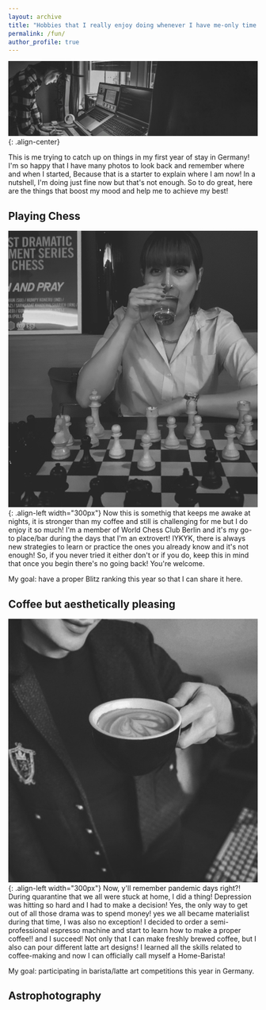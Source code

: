 ```yaml
---
layout: archive
title: "Hobbies that I really enjoy doing whenever I have me-only time!"
permalink: /fun/
author_profile: true
---
```

![Playing Chess](/images/1_meandsetup.jpg){: .align-center}

This is me trying to catch up on things in my first year of stay in Germany! I'm so happy that I have many photos to look
back and remember where and when I started, Because that is a starter to explain where I am now! In a nutshell, I'm doing 
just fine now but that's not enough. So to do great, here are the things that boost my mood and help me to achieve my best!

## Playing Chess
![Playing Chess](/images/2_chess.jpg){: .align-left width="300px"}
Now this is somethig that keeps me awake at nights, it is stronger than my coffee and still is challenging for me but I 
do enjoy it so much! I'm a member of World Chess Club Berlin and it's my go-to place/bar during the days that I'm an extrovert! 
IYKYK, there is always new strategies to learn or practice the ones you already know and it's not enough! So, if you never tried 
it either don't or if you do, keep this in mind that once you begin there's no going back! You're welcome.

My goal: have a proper Blitz ranking this year so that I can share it here.

## Coffee but aesthetically pleasing
![Playing Chess](/images/3_meandcoffee.jpg){: .align-left width="300px"}
Now, y'll remember pandemic days right?! During quarantine that we all were stuck at home, I did a thing! Depression 
was hitting so hard and I had to make a decision! Yes, the only way to get out of all those drama was to spend money! yes we 
all became materialist during that time, I was also no exception! I decided to order a semi-professional espresso machine and start
to learn how to make a proper coffee!! and I succeed! Not only that I can make freshly brewed coffee, but I also can pour different
latte art designs! I learned all the skills related to coffee-making and now I can officially call myself a Home-Barista! 

My goal: participating in barista/latte art competitions this year in Germany.


## Astrophotography




